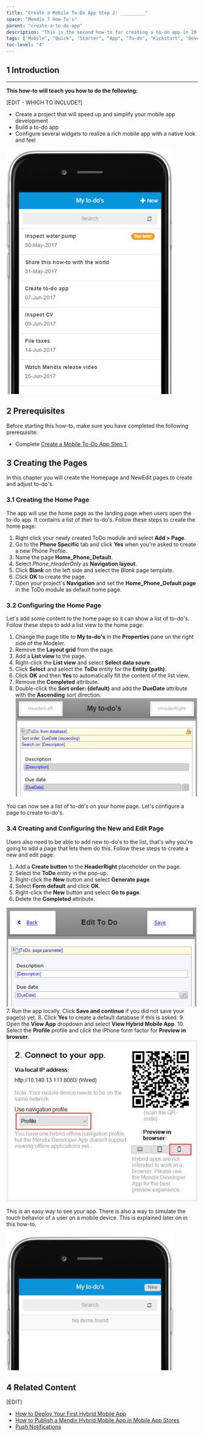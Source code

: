 ```yaml
---
title: "Create a Mobile To-Do App Step 2: _________"
space: "Mendix 7 How-To's"
parent: "create-a-to-do-app"
description: "This is the second how-to for creating a to-do app in 20 minutes using the Mendix Mobile Quick Starter app."
tags: ["Mobile", "Quick", "Starter", "App", "To-do", "Kickstart", "Development"]
toc-level: "4"
---
```


## 1 Introduction

_______

**This how-to will teach you how to do the following:**

[EDIT - WHICH TO INCLUDE?]

* Create a project that will speed up and simplify your mobile app development
* Build a to-do app
* Configure several widgets to realize a rich mobile app with a native look and feel

![](attachments/create-a-to-do-app/todo-00.jpg)

## 2 Prerequisites

Before starting this how-to, make sure you have completed the following prerequisite:

* Complete [Create a Mobile To-Do App Step 1: ]()

## 3 Creating the Pages
In this chapter you will create the Homepage and NewEdit pages to create and adjust to-do's.

### 3.1 Creating the Home Page
The app will use the home page as the landing page when users open the to-do app. It contains a list of their to-do's. Follow these steps to create the home page:

1. Right click your newly created ToDo module and select **Add > Page**.
2. Go to the **Phone Specific** tab and click **Yes** when you're asked to create a new Phone Profile.
3. Name the page **Home_Phone_Default**.
4. Select *Phone_HeaderOnly* as **Navigation layout**.
5. Click **Blank** on the left side and select the *Blank* page template.
6. Click **OK** to create the page.
7. Open your project's **Navigation** and set the **Home_Phone_Default page** in the ToDo module as default home page.

### 3.2 Configuring the Home Page
Let's add some content to the home page so it can show a list of to-do's. Follow these steps to add a list view to the home page:

1. Change the page title to **My to-do's** in the **Properties** pane on the right side of the Modeler.
2. Remove the **Layout grid** from the page.
3. Add a **List view** to the page.
4. Right-click the **List view** and select **Select data soure**.
5. Click **Select** and select the **ToDo** entity for the **Entity (path)**.
6. Click **OK** and then **Yes** to automatically fill the content of the list view.
7. Remove the **Completed** attribute.
8. Double-click the **Sort order: (default)** and add the **DueDate** attribute with the **Ascending** sort direction.
![](attachments/create-a-to-do-app/todo-03.jpg)

You can now see a list of to-do's on your home page. Let's configure a page to create to-do's.

### 3.4 Creating and Configuring the New and Edit Page
Users also need to be able to add new to-do's to the list, that's why you're going to add a page that lets them do this. Follow these steps to create a new and edit page:

1. Add a **Create button** to the **HeaderRight** placeholder on the page.
2. Select the **ToDo** entity in the pop-up.
3. Right-click the **New** button and select **Generate page**.
4. Select **Form default** and click **OK**.
5. Right-click the **New** button and select **Go to page**.
6. Delete the **Completed** attribute.

  ![](attachments/create-a-to-do-app/todo-04.jpg)
7. Run the app locally. Click **Save and continue** if you did not save your page(s) yet.
8. Click **Yes** to create a default database if this is asked.
9. Open the **View App** dropdown and select **View Hybrid Mobile App**.
10. Select the **Profile** profile and click the iPhone form factor for **Preview in browser**.
  ![](attachments/create-a-to-do-app/todo-05.jpg)

This is an easy way to see your app. There is also a way to simulate the touch behavior of a user on a mobile device. This is explained later on in this how-to.

![](attachments/create-a-to-do-app/todo-06.jpg)

## 4 Related Content

[EDIT]

* [How to Deploy Your First Hybrid Mobile App](../mobile/deploy-your-first-hybrid-mobile-app)
* [How to Publish a Mendix Hybrid Mobile App in Mobile App Stores](../mobile/publishing-a-mendix-hybrid-mobile-app-in-mobile-app-stores)
* [Push Notifications](../mobile/push-notifications)
